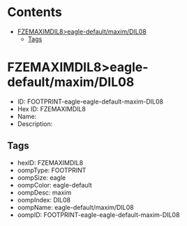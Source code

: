 



Contents
========

* [FZEMAXIMDIL8>eagle-default/maxim/DIL08](#fzemaximdil8eagle-defaultmaximdil08)
	* [Tags](#tags)

# FZEMAXIMDIL8>eagle-default/maxim/DIL08

- ID: FOOTPRINT-eagle-eagle-default-maxim-DIL08
- Hex ID: FZEMAXIMDIL8
- Name: 
- Description: 

## Tags

- hexID: FZEMAXIMDIL8
- oompType: FOOTPRINT
- oompSize: eagle
- oompColor: eagle-default
- oompDesc: maxim
- oompIndex: DIL08
- oompName: eagle-default/maxim/DIL08
- oompID: FOOTPRINT-eagle-eagle-default-maxim-DIL08
